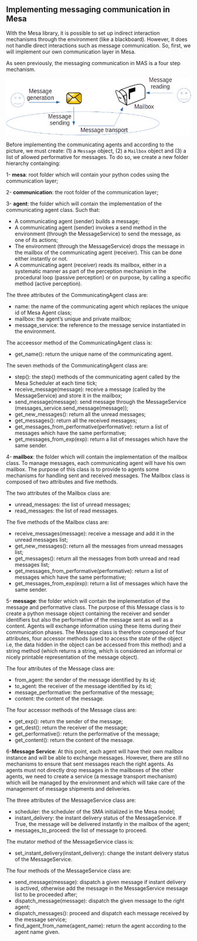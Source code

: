 ## Implementing messaging communication in Mesa

With the Mesa library, it is possible to set up indirect interaction mechanisms through the environment (like a blackboard). However, it does not handle direct interactions such as message communication. So, first, we will implement our own communication layer in Mesa. 

As seen previously, the messaging communication in MAS is a four step mechanism.


![image](messages_mesa.png)

Before implementing the communicating agents and according to the picture, we must create: (1) a `Message` object, (2) a `Mailbox` object and (3) a list of allowed performative for messages. To do so, we create a new folder hierarchy containging: 

1- **mesa**: root folder which will contain your python codes using the communication layer;

2- **communication**: the root folder of the communication layer;

3- **agent**: the folder which will contain the implementation of the communicating agent class. Such that: 

- A communicating agent (sender) builds a message;
- A communicating agent (sender) invokes a send method in the environment (through the MessageService) to send the message, as one of its actions;
- The environment (through the MessageService) drops the message in the mailbox of the communicating agent (receiver). This can be done either instantly or not.
- A communicating agent (receiver) reads its mailbox, either in a systematic manner as part of the perception mechanism in the procedural loop (passive perception) or on purpose, by calling a specific method (active perception).

The three attributes of the CommunicatingAgent class are:

- name: the name of the communicating agent which replaces the unique id of Mesa Agent class;
- mailbox: the agent’s unique and private mailbox;
- message_service: the reference to the message service instantiated in the environment.


The acceessor method of the CommunicatingAgent class is:

- get_name(): return the unique name of the communicating agent.

The seven methods of the CommunicatingAgent class are:

- step(): the step() methods of the communicating agent called by the Mesa Scheduler at each time tick;
- receive_message(message): receive a message (called by the MessageService) and store it in the mailbox;
- send_message(message): send message through the MessageService (messages_service.send_message(message));
- get_new_messages(): return all the unread messages;
- get_messages(): return all the received messages;
- get_messages_from_performative(performative): return a list of messages which have the same performative;
- get_messages_from_exp(exp): return a list of messages which have the same sender.

4- **mailbox**: the folder which will contain the implementation of the mailbox class. To manage messages, each communicating agent will have his own mailbox. The purpose of this class is to provide to agents some mechanisms for handling sent and received messages. The Mailbox class is composed of two attributes and five methods.

The two attributes of the Mailbox class are:

- unread_messages: the list of unread messages;
- read_messages: the list of read messages.

The five methods of the Mailbox class are:

- receive_messages(message): receive a message and add it in the unread messages list;
- get_new_messages(): return all the messages from unread messages list;
- get_messages(): return all the messages from both unread and read messages list;
- get_messages_from_performative(performative): return a list of messages which have the same performative;
- get_messages_from_exp(exp): return a list of messages which have the same sender.

5- **message**: the folder which will contain the implementation of the message and performative class. The purpose of this Message class is to create a python message object containing the receiver and sender identifiers but also the performative of the message sent as well as a content. Agents will exchange information using these items during their communication phases. The Message class is therefore composed of four attributes, four accessor methods (used to access the state of the object i.e, the data hidden in the object can be accessed from this method) and a string method (which returns a string, which is considered an informal or nicely printable representation of the message object).

The four attributes of the Message class are:

- from_agent: the sender of the message identified by its id;
- to_agent: the receiver of the message identified by its id;
- message_performative: the performative of the message;
- content: the content of the message.

The four accessor methods of the Message class are:

- get_exp(): return the sender of the message;
- get_dest(): return the receiver of the message;
- get_performative(): return the performative of the message;
- get_content(): return the content of the message.

6-**Message Service**: At this point, each agent will have their own mailbox instance and will be able to exchange messages. However, there are still no mechanisms to ensure that sent messages reach the right agents. As agents must not directly drop messages in the mailboxes of the other agents, we need to create a service (a message transport mechanism) which will be managed by the environment and which will take care of the management of message shipments and deliveries.

The three attributes of the MessageService class are:

- scheduler: the scheduler of the SMA initialized in the Mesa model;
- instant_delivery: the instant delivery status of the MessageService. If True, the message will be delivered instantly in the mailbox of the agent;
- messages_to_proceed: the list of message to proceed.


The mutator method of the MessageService class is:

- set_instant_delivery(instant_delivery): change the instant delivery status of the MessageService.

The four methods of the MessageService class are:

- send_message(message): dispatch a given message if instant delivery is actived, otherwise add the message in the MessageService message list to be proceeded after;
- dispatch_message(message): dispatch the given message to the right agent;
- dispatch_messages(): proceed and dispatch each message received by the message service;
- find_agent_from_name(agent_name): return the agent according to the agent name given.
